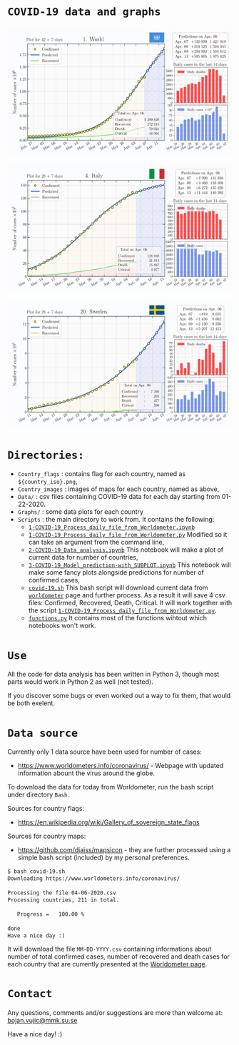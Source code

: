 # `COVID-19 data and graphs`

<p align="left"><img src="https://github.com/bojan-vujic/COVID-19/blob/master/World_lin.jpg" alt="World COVID-19 prediction" width="600"></p><p align="right"><img src="https://github.com/bojan-vujic/COVID-19/blob/master/Italy_lin.jpg" alt="Italy COVID-19 prediction" width="600"></p>

<p align="center"><img src="https://github.com/bojan-vujic/COVID-19/blob/master/Sweden_lin.jpg" alt="Sweden COVID-19 prediction" width="800"></p>


`Directories:`
=============

* `Country_flags`  : contains flag for each country, named as `${country_iso}.png`,
* `Country_images` : images of maps for each country, named as above,
* `Data/`   : csv files containing COVID-19 data for each day starting from 01-22-2020.
* `Graphs/` : some data plots for each country
* `Scripts` : the main directory to work from. It contains the following:
  - [`1-COVID-19_Process_daily_file_from_Worldometer.ipynb`](https://github.com/bojan-vujic/COVID-19/blob/master/Scripts/1-COVID-19_Process_daily_file_from_Worldometer.ipynb)
  - [`1-COVID-19_Process_daily_file_from_Worldometer.py`](https://github.com/bojan-vujic/COVID-19/blob/master/Scripts/1-COVID-19_Process_daily_file_from_Worldometer.py) Modified so it can take an argument from the command line,
  - [`2-COVID-19_Data_analysis.ipynb`](https://github.com/bojan-vujic/COVID-19/blob/master/Scripts/2-COVID-19_Data_analysis.ipynb) This notebook will make a plot of current data for number of countries,
  - [`3-COVID-19_Model_prediction-with_SUBPLOT.ipynb`](https://github.com/bojan-vujic/COVID-19/blob/master/Scripts/3-COVID-19_Model_prediction-with_SUBPLOT.ipynb) This notebook will make some fancy plots alongside predictions for number of confirmed cases,
  - [`covid-19.sh`](https://github.com/bojan-vujic/COVID-19/blob/master/Scripts/covid-19.sh) This bash script will download current data from [`worldometer`](https://www.worldometers.info/coronavirus/) page and further process. As a result it will save 4 csv files: Confirmed, Recovered, Death, Critical. It will work together with the script [`1-COVID-19_Process_daily_file_from_Worldometer.py`](https://github.com/bojan-vujic/COVID-19/blob/master/Scripts/1-COVID-19_Process_daily_file_from_Worldometer.py).
  - [`functions.py`](https://github.com/bojan-vujic/COVID-19/blob/master/Scripts/functions.py) It contains most of the functions wihtout which notebooks won't work.
  
  
  





`Use`
==========
All the code for data analysis has been written in Python 3, though most parts would work in Python 2 as well (not tested).

If you discover some bugs or even worked out a way to fix them, that would be both exelent.

`Data source`
============
Currently only 1 data source have been used for number of cases:

* https://www.worldometers.info/coronavirus/ - Webpage with updated information abount the virus around the globe.

To download the data for today from Worldometer, run the bash script under directory `Bash.`

Sources for country flags:
* https://en.wikipedia.org/wiki/Gallery_of_sovereign_state_flags

Sources for country maps:
* https://github.com/djaiss/mapsicon - they are further processed using a simple bash script (included) by my personal preferences.

```
$ bash covid-19.sh
Downloading https://www.worldometers.info/coronavirus/

Processing the file 04-06-2020.csv
Processing countries, 211 in total.

   Progress =   100.00 %

done
Have a nice day :)
```

It will download the file `MM-DD-YYYY.csv` containing informations about number of total confirmed cases, number of recovered and death cases for each country that are currently presented at the [Worldometer page](https://www.worldometers.info/coronavirus/).

`Contact`
=======

Any questions, comments and/or suggestions are more than welcome at: bojan.vujic@mmk.su.se

Have a nice day! :)

